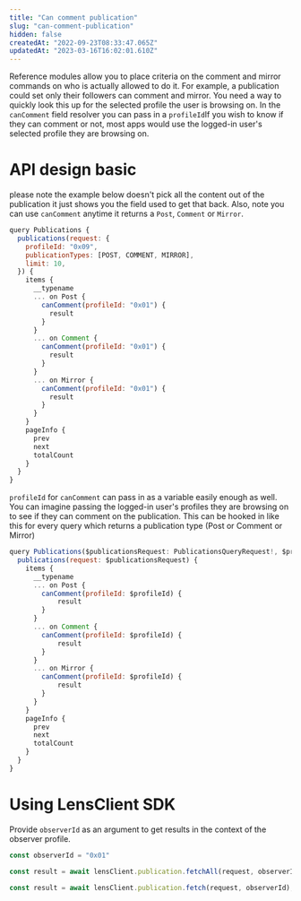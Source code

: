 ```yaml
---
title: "Can comment publication"
slug: "can-comment-publication"
hidden: false
createdAt: "2022-09-23T08:33:47.065Z"
updatedAt: "2023-03-16T16:02:01.610Z"
---
```

Reference modules allow you to place criteria on the comment and mirror commands on who is actually allowed to do it. For example, a publication could set only their followers can comment and mirror. You need a way to quickly look this up for the selected profile the user is browsing on. In the `canComment` field resolver you can pass in a `profileId`If you wish to know if they can comment or not, most apps would use the logged-in user's selected profile they are browsing on.

# API design basic

please note the example below doesn't pick all the content out of the publication it just shows you the field used to get that back. Also, note you can use `canComment` anytime it returns a `Post`, `Comment` or `Mirror`.

```javascript Example operation
query Publications {
  publications(request: {
    profileId: "0x09",
    publicationTypes: [POST, COMMENT, MIRROR],
    limit: 10,
  }) {
    items {
      __typename 
      ... on Post {
        canComment(profileId: "0x01") {
          result
        }
      }
      ... on Comment {
        canComment(profileId: "0x01") {
          result
        }
      }
      ... on Mirror {
        canComment(profileId: "0x01") {
          result
        }
      }
    }
    pageInfo {
      prev
      next
      totalCount
    }
  }
}
```



`profileId` for `canComment` can pass in as a variable easily enough as well. You can imagine passing the logged-in user's profiles they are browsing on to see if they can comment on the publication. This can be hooked in like this for every query which returns a publication type (Post or Comment or Mirror)

```javascript Example operation
query Publications($publicationsRequest: PublicationsQueryRequest!, $profileId: ProfileId) {
  publications(request: $publicationsRequest) {
    items {
      __typename 
      ... on Post {
        canComment(profileId: $profileId) {
        	result
        }
      }
      ... on Comment {
        canComment(profileId: $profileId) {
        	result
        }
      }
      ... on Mirror {
        canComment(profileId: $profileId) {
        	result
        }
      }
    }
    pageInfo {
      prev
      next
      totalCount
    }
  }
}
```



# 

# Using LensClient SDK

Provide `observerId` as an argument to get results in the context of the observer profile.

```typescript
const observerId = "0x01"

const result = await lensClient.publication.fetchAll(request, observerId);

const result = await lensClient.publication.fetch(request, observerId);
```